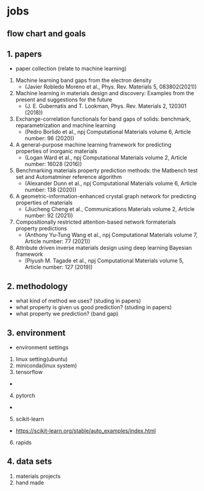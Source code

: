 # jobs

## flow chart and goals

## 1. papers
  - paper collection (relate to machine learning)

  1. Machine learning band gaps from the electron density
     - (Javier Robledo Moreno et al., Phys. Rev. Materials 5, 083802(2021))
  2. Machine learning in materials design and discovery: Examples from the present and suggestions for the future
     - (J. E. Gubernatis and T. Lookman, Phys. Rev. Materials 2, 120301 (2018))
  3. Exchange-correlation functionals for band gaps of solids: benchmark, reparametrization and machine learning
     - (Pedro Borlido et al., npj Computational Materials volume 6, Article number: 96 (2020))
  4. A general-purpose machine learning framework for predicting properties of inorganic materials
     - (Logan Ward et al., npj Computational Materials volume 2, Article number: 16028 (2016))
  5. Benchmarking materials property prediction methods: the Matbench test set and Automatminer reference algorithm
     - (Alexander Dunn et al., npj Computational Materials volume 6, Article number: 138 (2020))
  6. A geometric-information-enhanced crystal graph network for predicting properties of materials
     - (Jiucheng Cheng et al., Communications Materials volume 2, Article number: 92 (2021))
  7. Compositionally restricted attention-based network formaterials property predictions
     - (Anthony Yu-Tung Wang et al., npj Computational Materials volume 7, Article number: 77 (2021))
  8. Attribute driven inverse materials design using deep learning Bayesian framework
     - (Piyush M. Tagade et al., npj Computational Materials volume 5, Article number: 127 (2019))

## 2. methodology
  - what kind of method we uses? (studing in papers)
  - what property is given us good prediction? (studing in papers)
  - what property we prediction? (band gap)

## 3. environment
  - environment settings

  1. linux setting(ubuntu)
  2. miniconda(linux system)
  3. tensorflow
   -  
  4. pytorch
   - 
  5. scikit-learn
   - https://scikit-learn.org/stable/auto_examples/index.html 
  6. rapids
  
## 4. data sets
  1. materials projects
  2. hand made


